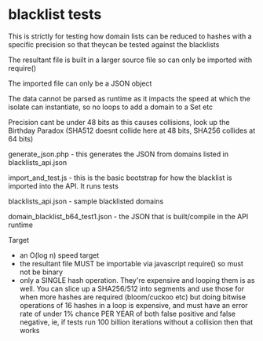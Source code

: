 # blacklist tests

This is strictly for testing how domain lists can be reduced to hashes with a specific precision so that theycan be tested against the blacklists

The resultant file is built in a larger source file so can only be imported with require()

The imported file can only be a JSON object

The data cannot be parsed as runtime as it impacts the speed at which the isolate can instantiate, so no loops to add a domain to a Set etc

Precision cant be under 48 bits as this causes collisions, look up the Birthday Paradox (SHA512 doesnt collide here at 48 bits, SHA256 collides at 64 bits)

generate_json.php - this generates the JSON from domains listed in blacklists_api.json

import_and_test.js - this is the basic bootstrap for how the blacklist is imported into the API.  It runs tests

blacklists_api.json - sample blacklisted domains

domain_blacklist_b64_test1.json - the JSON that is built/compile in the API runtime

Target 
- an O(log n) speed target
- the resultant file MUST be importable via javascript require() so must not be binary
- only a SINGLE hash operation.  They're expensive and looping them is as well.  You can slice up a SHA256/512 into segments and use those for when more hashes are required (bloom/cuckoo etc) but doing bitwise operations of 16 hashes in a loop is expensive, and must have an error rate of under 1% chance PER YEAR of both false positive and false negative, ie, if tests run 100 billion iterations without a collision then that works


